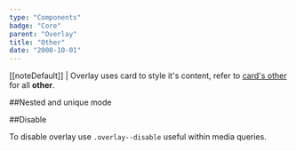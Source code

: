 ```yaml
---
type: "Components"
badge: "Core"
parent: "Overlay"
title: "Other"
date: "2000-10-01"
---
```


[[noteDefault]]
| Overlay uses card to style it's content, refer to [card's other](/components/card/other) for all **other**.

##Nested and unique mode

<demo>
  <demovanilla src="vanilla/components/overlay/nested">
  </demovanilla>
</demo>

##Disable

To disable overlay use `.overlay--disable` useful within media queries.

<demo>
  <demovanilla src="vanilla/components/overlay/disable">
  </demovanilla>
</demo>
